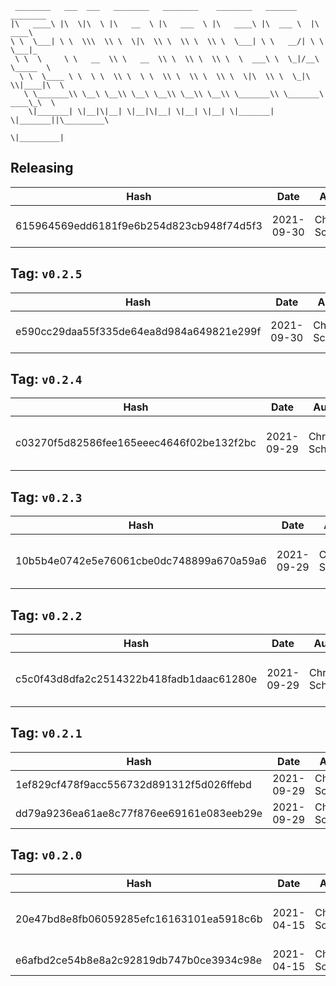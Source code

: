 ```
 ________   ___  ___   ________   ________    ________   _______    ________      
|\   ____\ |\  \|\  \ |\   __  \ |\   ___  \ |\   ____\ |\  ___ \  |\   ____\     
\ \  \___| \ \  \\\  \\ \  \|\  \\ \  \\ \  \\ \  \___| \ \   __/| \ \  \___|_    
 \ \  \     \ \   __  \\ \   __  \\ \  \\ \  \\ \  \  ___\ \  \_|/__\ \_____  \   
  \ \  \____ \ \  \ \  \\ \  \ \  \\ \  \\ \  \\ \  \|\  \\ \  \_|\ \\|____|\  \  
   \ \_______\\ \__\ \__\\ \__\ \__\\ \__\\ \__\\ \_______\\ \_______\ ____\_\  \ 
    \|_______| \|__|\|__| \|__|\|__| \|__| \|__| \|_______| \|_______||\_________\
                                                                      \|_________|
```

## Releasing
| Hash | Date | Author | Changes |
|------|------|--------|---------|
| 615964569edd6181f9e6b254d823cb948f74d5f3 | 2021-09-30 | Chris Schubert | Adding .unitypackage files to LFS |


 ## Tag: `v0.2.5`
| Hash | Date | Author | Changes |
|------|------|--------|---------|
| e590cc29daa55f335de64ea8d984a649821e299f | 2021-09-30 | Chris Schubert | Updates for packaging |


 ## Tag: `v0.2.4`
| Hash | Date | Author | Changes |
|------|------|--------|---------|
| c03270f5d82586fee165eeec4646f02be132f2bc | 2021-09-29 | Chris Schubert | Adding unity assembly definitionj |


 ## Tag: `v0.2.3`
| Hash | Date | Author | Changes |
|------|------|--------|---------|
| 10b5b4e0742e5e76061cbe0dc748899a670a59a6 | 2021-09-29 | Chris Schubert | Adding unity assembly definitionj |


 ## Tag: `v0.2.2`
| Hash | Date | Author | Changes |
|------|------|--------|---------|
| c5c0f43d8dfa2c2514322b418fadb1daac61280e | 2021-09-29 | Chris Schubert | Adding unity assembly definitionj |


 ## Tag: `v0.2.1`
| Hash | Date | Author | Changes |
|------|------|--------|---------|
| 1ef829cf478f9acc556732d891312f5d026ffebd | 2021-09-29 | Chris Schubert | Publishing to UPM |
| dd79a9236ea61ae8c77f876ee69161e083eeb29e | 2021-09-29 | Chris Schubert | Updating package |


 ## Tag: `v0.2.0`
| Hash | Date | Author | Changes |
|------|------|--------|---------|
| 20e47bd8e8fb06059285efc16163101ea5918c6b | 2021-04-15 | Chris Schubert | Initializing organization repository for project. |
| e6afbd2ce54b8e8a2c92819db747b0ce3934c98e | 2021-04-15 | Chris Schubert | Added README.md |
